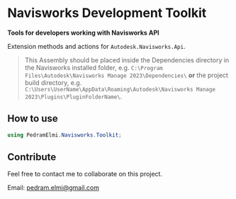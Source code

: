 ﻿# Navisworks Development Toolkit
**Tools for developers working with Navisworks API**

Extension methods and actions for `Autodesk.Navisworks.Api`.

> This Assembly should be placed inside the Dependencies directory in the Navisworks installed folder, e.g. `C:\Program Files\Autodesk\Navisworks Manage 2023\Dependencies\` **or** the project build directory, e.g. `C:\Users\UserName\AppData\Roaming\Autodesk\Navisworks Manage 2023\Plugins\PluginFolderName\`.

## How to use
```csharp
using PedramElmi.Navisworks.Toolkit;
```
## Contribute
Feel free to contact me to collaborate on this project.

Email: pedram.elmi@gmail.com